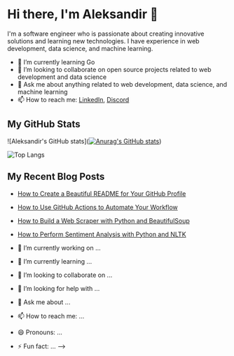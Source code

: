 # Hi there, I'm Aleksandir 👋

I'm a software engineer who is passionate about creating innovative solutions and learning new technologies. I have experience in web development, data science, and machine learning.

- 🌱 I’m currently learning Go
- 👯 I’m looking to collaborate on open source projects related to web development and data science 
- 💬 Ask me about anything related to web development, data science, and machine learning
- 📫 How to reach me: [LinkedIn](https://www.linkedin.com/in/aleksandir-b-785885244/), [Discord](https://discordapp.com/users/145047521482375169)


## My GitHub Stats


![Aleksandir's GitHub stats]([![Anurag's GitHub stats](https://github-readme-stats.vercel.app/api?username=Aleksandir)](https://github.com/anuraghazra/github-readme-stats))

![Top Langs](https://github.com/new)

## My Recent Blog Posts

- [How to Create a Beautiful README for Your GitHub Profile](https://yushi95.medium.com/how-to-create-a-beautiful-readme-for-your-github-profile-36957caa711c)
- [How to Use GitHub Actions to Automate Your Workflow](https://www.sitepoint.com/github-profile-readme/)
- [How to Build a Web Scraper with Python and BeautifulSoup](https://aboutmonica.com/blog/how-to-create-a-github-profile-readme/)
- [How to Perform Sentiment Analysis with Python and NLTK](https://plainenglish.io/blog/how-to-create-an-awesome-github-profile-readme-a474d5b45645)

- 🔭 I’m currently working on ...
- 🌱 I’m currently learning ...
- 👯 I’m looking to collaborate on ...
- 🤔 I’m looking for help with ...
- 💬 Ask me about ...
- 📫 How to reach me: ...
- 😄 Pronouns: ...
- ⚡ Fun fact: ...
-->
